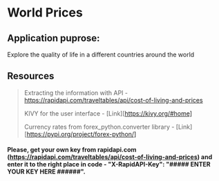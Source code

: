 # World Prices

## **Application puprose:**

Explore the quality of life in a different countries around the world

## **Resources**

> Extracting the information with API - https://rapidapi.com/traveltables/api/cost-of-living-and-prices
>
> KIVY for the user interface - [Link][https://kivy.org/#home]
> 
> Currency rates from forex_python.converter library - [Link][https://pypi.org/project/forex-python/]
>


#### Please, get your own key from rapidapi.com (https://rapidapi.com/traveltables/api/cost-of-living-and-prices) and enter it to the right place in code -  "X-RapidAPI-Key": "##### ENTER YOUR KEY HERE ######".

